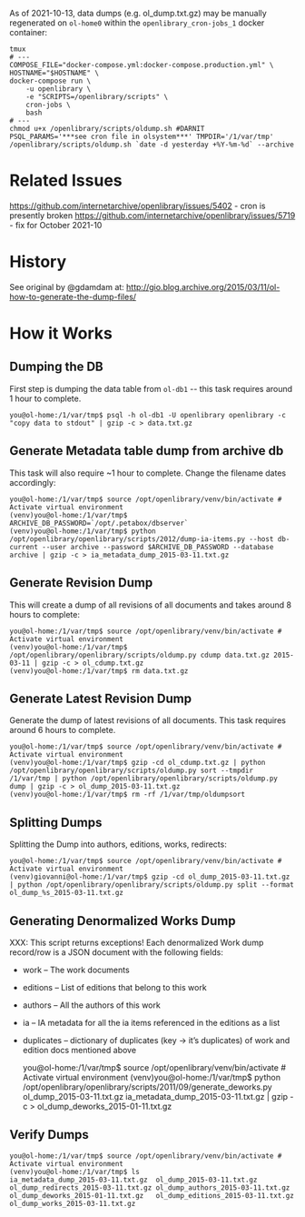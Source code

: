 As of 2021-10-13, data dumps (e.g. ol_dump.txt.gz) may be manually regenerated on `ol-home0` within the `openlibrary_cron-jobs_1` docker container:

```
tmux
# ---
COMPOSE_FILE="docker-compose.yml:docker-compose.production.yml" \
HOSTNAME="$HOSTNAME" \
docker-compose run \
    -u openlibrary \
    -e "SCRIPTS=/openlibrary/scripts" \
    cron-jobs \
    bash
# ---
chmod u+x /openlibrary/scripts/oldump.sh #DARNIT
PSQL_PARAMS='***see cron file in olsystem***' TMPDIR='/1/var/tmp' /openlibrary/scripts/oldump.sh `date -d yesterday +%Y-%m-%d` --archive
```
# Related Issues

https://github.com/internetarchive/openlibrary/issues/5402 - cron is presently broken
https://github.com/internetarchive/openlibrary/issues/5719 - fix for October 2021-10


# History

See original by @gdamdam at: http://gio.blog.archive.org/2015/03/11/ol-how-to-generate-the-dump-files/

# How it Works

## Dumping the DB

First step is dumping the data table from `ol-db1` -- this task requires around 1 hour to complete.

    you@ol-home:/1/var/tmp$ psql -h ol-db1 -U openlibrary openlibrary -c "copy data to stdout" | gzip -c > data.txt.gz

## Generate Metadata table dump from archive db

This task will also require ~1 hour to complete. Change the filename dates accordingly:

    you@ol-home:/1/var/tmp$ source /opt/openlibrary/venv/bin/activate # Activate virtual environment
    (venv)you@ol-home:/1/var/tmp$ ARCHIVE_DB_PASSWORD=`/opt/.petabox/dbserver`
    (venv)you@ol-home:/1/var/tmp$ python /opt/openlibrary/openlibrary/scripts/2012/dump-ia-items.py --host db-current --user archive --password $ARCHIVE_DB_PASSWORD --database archive | gzip -c > ia_metadata_dump_2015-03-11.txt.gz

## Generate Revision Dump

This will create a dump of all revisions of all documents and takes around 8 hours to complete:

    you@ol-home:/1/var/tmp$ source /opt/openlibrary/venv/bin/activate # Activate virtual environment
    (venv)you@ol-home:/1/var/tmp$ /opt/openlibrary/openlibrary/scripts/oldump.py cdump data.txt.gz 2015-03-11 | gzip -c > ol_cdump.txt.gz
    (venv)you@ol-home:/1/var/tmp$ rm data.txt.gz

## Generate Latest Revision Dump

Generate the dump of latest revisions of all documents. This task requires around 6 hours to complete.

    you@ol-home:/1/var/tmp$ source /opt/openlibrary/venv/bin/activate # Activate virtual environment
    (venv)you@ol-home:/1/var/tmp$ gzip -cd ol_cdump.txt.gz | python /opt/openlibrary/openlibrary/scripts/oldump.py sort --tmpdir /1/var/tmp | python /opt/openlibrary/openlibrary/scripts/oldump.py dump | gzip -c > ol_dump_2015-03-11.txt.gz
    (venv)you@ol-home:/1/var/tmp$ rm -rf /1/var/tmp/oldumpsort

## Splitting Dumps

Splitting the Dump into authors, editions, works, redirects:

    you@ol-home:/1/var/tmp$ source /opt/openlibrary/venv/bin/activate # Activate virtual environment
    (venv)giovanni@ol-home:/1/var/tmp$ gzip -cd ol_dump_2015-03-11.txt.gz | python /opt/openlibrary/openlibrary/scripts/oldump.py split --format ol_dump_%s_2015-03-11.txt.gz

## Generating Denormalized Works Dump

XXX: This script returns exceptions!
Each denormalized Work dump record/row is a JSON document with the following fields:

- work – The work documents
- editions – List of editions that belong to this work
- authors – All the authors of this work
- ia – IA metadata for all the ia items referenced in the editions as a list
- duplicates – dictionary of duplicates (key -> it’s duplicates) of work and edition docs mentioned above

    you@ol-home:/1/var/tmp$ source /opt/openlibrary/venv/bin/activate # Activate virtual environment
    (venv)you@ol-home:/1/var/tmp$ python /opt/openlibrary/openlibrary/scripts/2011/09/generate_deworks.py ol_dump_2015-03-11.txt.gz ia_metadata_dump_2015-03-11.txt.gz | gzip -c > ol_dump_deworks_2015-01-11.txt.gz

## Verify Dumps

    you@ol-home:/1/var/tmp$ source /opt/openlibrary/venv/bin/activate # Activate virtual environment
    (venv)you@ol-home:/1/var/tmp$ ls
    ia_metadata_dump_2015-03-11.txt.gz  ol_dump_2015-03-11.txt.gz
    ol_dump_redirects_2015-03-11.txt.gz ol_dump_authors_2015-03-11.txt.gz
    ol_dump_deworks_2015-01-11.txt.gz   ol_dump_editions_2015-03-11.txt.gz
    ol_dump_works_2015-03-11.txt.gz
